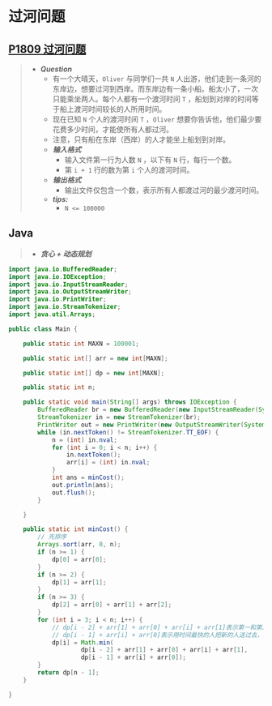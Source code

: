 # 过河问题

## [P1809 过河问题](https://www.luogu.com.cn/problem/P1809)

> - ***Question***
>   - 有一个大晴天，`Oliver` 与同学们一共 `N` 人出游，他们走到一条河的东岸边，想要过河到西岸。而东岸边有一条小船。船太小了，一次只能乘坐两人。每个人都有一个渡河时间 `T` ，船划到对岸的时间等于船上渡河时间较长的人所用时间。
>   - 现在已知 `N` 个人的渡河时间 `T` ，`Oliver` 想要你告诉他，他们最少要花费多少时间，才能使所有人都过河。
>   - 注意，只有船在东岸（西岸）的人才能坐上船划到对岸。
>   - ***输入格式***
>     - 输入文件第一行为人数 `N` ，以下有 `N` 行，每行一个数。
>     - 第 `i + 1` 行的数为第 `i` 个人的渡河时间。
>   - ***输出格式***
>     - 输出文件仅包含一个数，表示所有人都渡过河的最少渡河时间。
>   - ***tips:***
>     - `N <= 100000`

## Java

> - ***贪心 + 动态规划***

```java
import java.io.BufferedReader;
import java.io.IOException;
import java.io.InputStreamReader;
import java.io.OutputStreamWriter;
import java.io.PrintWriter;
import java.io.StreamTokenizer;
import java.util.Arrays;

public class Main {

    public static int MAXN = 100001;

    public static int[] arr = new int[MAXN];

    public static int[] dp = new int[MAXN];

    public static int n;

    public static void main(String[] args) throws IOException {
        BufferedReader br = new BufferedReader(new InputStreamReader(System.in));
        StreamTokenizer in = new StreamTokenizer(br);
        PrintWriter out = new PrintWriter(new OutputStreamWriter(System.out));
        while (in.nextToken() != StreamTokenizer.TT_EOF) {
            n = (int) in.nval;
            for (int i = 0; i < n; i++) {
                in.nextToken();
                arr[i] = (int) in.nval;
            }
            int ans = minCost();
            out.println(ans);
            out.flush();
        }

    }

    public static int minCost() {
        // 先排序
        Arrays.sort(arr, 0, n);
        if (n >= 1) {
            dp[0] = arr[0];
        }
        if (n >= 2) {
            dp[1] = arr[1];
        }
        if (n >= 3) {
            dp[2] = arr[0] + arr[1] + arr[2];
        }
        for (int i = 3; i < n; i++) {
            // dp[i - 2] + arr[1] + arr[0] + arr[i] + arr[1]表示第一和第二快的人都在这边，这两人一起先把最快送过去，然后次快回来，然后两个较长时间一起过去，最快单人回来
            // dp[i - 1] + arr[i] + arr[0]表示用时间最快的人把新的人送过去，然后再把船运回来
            dp[i] = Math.min(
                    dp[i - 2] + arr[1] + arr[0] + arr[i] + arr[1],
                    dp[i - 1] + arr[i] + arr[0]);
        }
        return dp[n - 1];
    }

}
```
